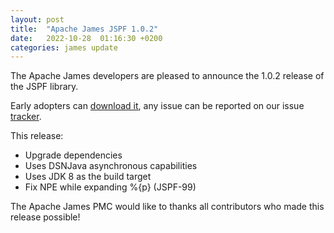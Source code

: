 ```yaml
---
layout: post
title:  "Apache James JSPF 1.0.2"
date:   2022-10-28  01:16:30 +0200
categories: james update
---
```


The Apache James developers are pleased to announce the 1.0.2 release of the JSPF library.

Early adopters can [download it][download], any issue can be reported on our issue [tracker][tracker].

This release:

 - Upgrade dependencies
 - Uses DSNJava asynchronous capabilities
 - Uses JDK 8 as the build target
 - Fix NPE while expanding %{p} (JSPF-99)

The Apache James PMC would like to thanks all contributors who made this release possible!

[tracker]: https://issues.apache.org/jira/projects/JSPF/issues
[download]: https://james.apache.org/download.cgi#Apache_jSPF
